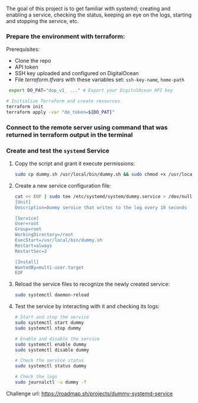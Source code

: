 
The goal of this project is to get familiar with systemd; creating and enabling a service, checking the status, keeping an eye on the logs, starting and stopping the service, etc.

### Prepare the environment with terraform:
Prerequisites:
 - Clone the repo
 - API token
 - SSH key uploaded and configured on DigitalOcean
-  File *terraform.tfvars* with these variables set: `ssh-key-name`, `home-path`
```sh
 export DO_PAT="dop_v1_ ..." # Export your DigitalOcean API key

# Initialize Terraform and create resources
terraform init
terraform apply -var "do_token=${DO_PAT}"
```
### Connect to the remote server using command that was returned in terraform output in the terminal

### Create and test the `systemd` Service

 1. Copy the script and grant it execute permissions:
    ```sh
    sudo cp dummy.sh /usr/local/bin/dummy.sh && sudo chmod +x /usr/local/bin/dummy.sh
    ```
 2.  Create a new service configuration file:
     ```sh
     cat << EOF | sudo tee /etc/systemd/system/dummy.service > /dev/null
     [Unit]
     Description=Dummy service that writes to the log every 10 seconds
     
     [Service]
     User=root
     Group=root
     WorkingDirectory=/root
     ExecStart=/usr/local/bin/dummy.sh
     Restart=always
     RestartSec=3
     
     [Install]
     WantedBy=multi-user.target
     EOF
     ```
3. Reload the service files to recognize the newly created service:
    ```sh
    sudo systemctl daemon-reload
    ```
4. Test the service by interacting with it and checking its logs:
    ```sh
    # Start and stop the service
    sudo systemctl start dummy
    sudo systemctl stop dummy
    
    # Enable and disable the service
    sudo systemctl enable dummy
    sudo systemctl disable dummy

    # Check the service status
    sudo systemctl status dummy

    # Check the logs
    sudo journalctl -u dummy -f
    ```

Challenge url: https://roadmap.sh/projects/dummy-systemd-service

